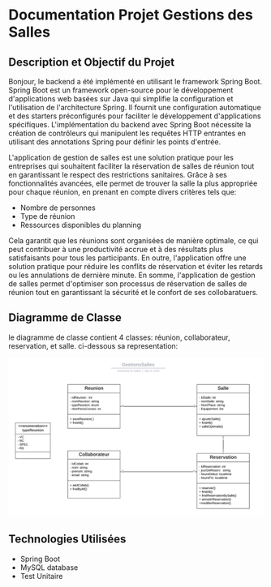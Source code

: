 # Documentation Projet Gestions des Salles

## Description et Objectif du Projet

Bonjour, le backend a été implémenté en utilisant le framework Spring Boot. Spring Boot est un framework open-source pour le développement d'applications web basées sur Java qui simplifie la configuration et l'utilisation de l'architecture Spring. Il fournit une configuration automatique et des starters préconfigurés pour faciliter le développement d'applications spécifiques. L'implémentation du backend avec Spring Boot nécessite la création de contrôleurs qui manipulent les requêtes HTTP entrantes en utilisant des annotations Spring pour définir les points d'entrée.

L'application de gestion de salles est une solution pratique pour les entreprises qui 
souhaitent faciliter la réservation de 
salles de réunion tout en garantissant
le respect des restrictions sanitaires.
Grâce à ses fonctionnalités avancées, 
elle permet de trouver la salle la plus
appropriée pour chaque réunion, en prenant en compte divers critères tels que:
- Nombre de personnes
- Type de réunion
- Ressources disponibles du planning

Cela garantit que les réunions sont organisées
de manière optimale, ce qui peut contribuer 
à une productivité accrue et à des résultats
plus satisfaisants pour tous les participants.
En outre, l'application offre une solution
pratique pour réduire les conflits de 
réservation et éviter les retards ou 
les annulations de dernière minute. En somme, 
l'application de gestion de salles permet
d'optimiser son processus de 
réservation de salles de réunion tout
en garantissant la sécurité et le 
confort de ses collobaratuers.

## Diagramme de Classe

le diagramme de classe contient 4 classes: réunion, collaborateur, reservation, et salle. ci-dessous sa representation:

![Classe UML diagram](/images/GestionsSalles.png)

## Technologies Utilisées
- Spring Boot
- MySQL database
- Test Unitaire